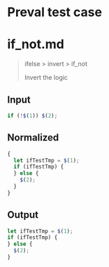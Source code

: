 # Preval test case

# if_not.md

> ifelse > invert > if_not
>
> Invert the logic

## Input

`````js filename=intro
if (!$(1)) $(2);
`````

## Normalized

`````js filename=intro
{
  let ifTestTmp = $(1);
  if (ifTestTmp) {
  } else {
    $(2);
  }
}
`````

## Output

`````js filename=intro
let ifTestTmp = $(1);
if (ifTestTmp) {
} else {
  $(2);
}
`````
